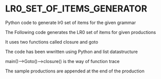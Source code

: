 LR0_SET_OF_ITEMS_GENERATOR
==========================

Python code to generate lr0 set of items for the given grammar

The Following code generates the LR0 set of items for given productions

It uses two functions called closure and goto

The code has been wwritten using Python and list datastructure 

main()-->Goto()-->closure()   is the way of function trace

The sample productions are appended at the end of the production
